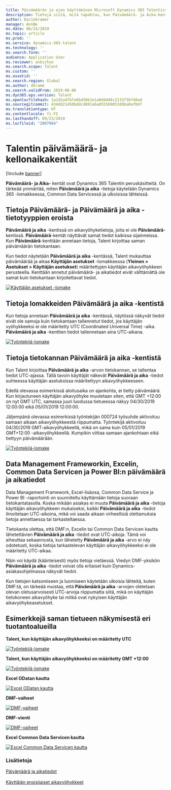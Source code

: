 ```yaml
---
title: Päivämäärän ja ajan käyttäminen Microsoft Dynamics 365 Talentissa
description: Tietoja siitä, mitä tapahtuu, kun Päivämäärä- ja Aika-kenttiä käytetään Microsoft Dynamics 365 Talentissa. Saat tietää, mitä on odotettavissa, kun päivämäärä- ja aikatietoja käytetään Talentin lomakkeessa, ulkoisessa lähteessä tai Common Data Servicessä.
author: Darinkramer
manager: AnnBe
ms.date: 06/24/2019
ms.topic: article
ms.prod: ''
ms.service: dynamics-365-talent
ms.technology: ''
ms.search.form: ''
audience: Application User
ms.reviewer: anbichse
ms.search.scope: Talent
ms.custom: ''
ms.assetid: ''
ms.search.region: Global
ms.author: dkrame
ms.search.validFrom: 2019-06-06
ms.dyn365.ops.version: Talent
ms.openlocfilehash: 1a1d1a47bfe6bd58b1e1a0d4d46c2133f3bf48ad
ms.sourcegitcommit: 434dd21450bddcd891aba0555b9853d9ba0afb6f
ms.translationtype: HT
ms.contentlocale: fi-FI
ms.lasthandoff: 09/23/2019
ms.locfileid: "2007964"
---
```

# <a name="date-and-time-fields-in-talent"></a>Talentin päivämäärä- ja kellonaikakentät

[!include [banner](includes/banner.md)]

**Päivämäärä- ja Aika-** kentät ovat Dynamics 365 Talentin peruskäsitteitä. On tärkeää ymmärtää, miten **Päivämäärä ja aika** -tietoja käytetään Dynamics 365 -lomakkeessa, Common Data Servicessä ja ulkoisissa lähteissä.

## <a name="understanding-the-difference-between-date-and-date-and-time-field-data-types"></a>Tietoja Päivämäärä- ja Päivämäärä ja aika -tietotyyppien eroista

**Päivämäärä ja aika** -kentissä on aikavyöhyketietoja, joita ei ole **Päivämäärä**-kentissä. **Päivämäärä**-kentät näyttävät samat tiedot kaikissa sijainneissa. Kun **Päivämäärä**-kenttään annetaan tietoja, Talent kirjoittaa saman päivämäärän tietokantaan.

Kun tiedot näytetään **Päivämäärä ja aika** -kentässä, Talent mukauttaa päivämäärää ja aikaa **Käyttäjän asetukset** -lomakkeessa (**Yleinen > Asetukset > Käyttäjän asetukset**) määritettyjen käyttäjän aikavyöhykkeen perusteella. Kenttään annetut päivämäärä- ja aikatiedot eivät välttämättä ole samat kuin tietokantaan kirjoitettavat tiedot.

[![Käyttäjän asetukset -lomake](./media/useroptionsform.png)](./media/useroptionsform.png)

## <a name="understanding-date-and-time-fields-in-forms"></a>Tietoja lomakkeiden Päivämäärä ja aika -kentistä 

Kun tietoja annetaan **Päivämäärä ja aika** -kentässä, näytössä näkyvät tiedot eivät ole samoja kuin tietokantaan tallennetut tiedot, jos käyttäjän vyöhykkeeksi ei ole määritetty UTC (Coordinated Universal Time) -aika. **Päivämäärä ja aika** -kenttien tiedot tallennetaan aina UTC-aikana.

[![Työntekijä-lomake](./media/worker-form.png)](./media/worker-form.png)

## <a name="understand-date-and-time-fields-in-the-database"></a>Tietoja tietokannan Päivämäärä ja aika -kentistä 

Kun Talent kirjoittaa **Päivämäärä ja aika** -arvon tietokannan, se tallentaa tiedot UTC-ajassa. Tällä tavoin käyttäjät näkevät **Päivämäärä ja aika** -tiedot suhteessa käyttäjän asetuksissa määritettyyn aikavyöhykkeeseen.
 
Edellä olevassa esimerkissä aloitusaika on ajankohta, ei tietty päivämäärä. Kun kirjautuneen käyttäjän aikavyöhyke muutetaan siten, että GMT +12:00 on nyt GMT UTC, samassa juuri luodussa tietueessa näkyy 04/30/2019 12:00:00 eikä 05/01/2019 12:00:00.
  
Jäljempänä olevassa esimerkissä työntekijän 000724 työsuhde aktivoituu samaan aikaan aikavyöhykkeestä riippumatta. Työntekijä aktivoituu 04/30/2019 GMT-aikavyöhykkeellä, mikä on sama kuin 05/01/2019 GMT+12:00 -aikavyöhykkeellä. Kumpikin viittaa samaan ajankohtaan eikä tiettyyn päivämäärään. 

[![Työntekijä-lomake](./media/worker-form2.png)](./media/worker-form2.png)

## <a name="date-and-time-data-in-data-management-framework-excel-common-data-service-and-power-bi"></a>Data Management Frameworkin, Excelin, Common Data Servicen ja Power BI:n päivämäärä ja aikatiedot 

Data Management Framework, Excel-lisäosa, Common Data Service ja Power BI -raportointi on suunniteltu käyttämään tietoja suoraan tietokantatasolla. Koska mikään asiakas ei muuta **Päivämäärä ja aika** -tietoja käyttäjän aikavyöhykkeen mukaiseksi, kaikki **Päivämäärä ja aika** -tiedot ilmoitetaan UTC-aikoina, mikä voi saada aikaan virheellisiä olettamuksia tietoja annettaessa tai tarkasteltaessa.  
 
Tietokanta olettaa, että DMF:n, Excelin tai Common Data Servicen kautta lähetettävien **Päivämäärä ja aika** -tiedot ovat UTC-aikoja. Tämä voi aiheuttaa sekaannusta, kun lähetetty **Päivämäärä ja aika** -arvo ei näy odotetusti, koska tietoja tarkastelevan käyttäjän aikavyöhykkeeksi ei ole määritetty UTC-aikaa. 
 
Näin voi käydä (käänteisesti) myös tietoja vietäessä. Viedyn DMF-yksikön **Päivämäärä ja aika** -tiedot voivat olla erilaiset kuin Dynamics-asiakasohjelmassa näkyvät tiedot. 
 
Kun tietojen katsomiseen ja luomiseen käytetään ulkoisia lähteitä, kuten DMF:tä, on tärkeää muistaa, että **Päivämäärä ja aika** -arvojen oletetaan olevan oletusarvoisesti UTC-arvoja riippumatta siitä, mikä on käyttäjän tietokoneen aikavyöhyke tai mitkä ovat nykyisen käyttäjän aikavyöhykeasetukset. 

## <a name="examples-of-the-same-record-being-displayed-in-different-product-areas"></a>Esimerkkejä saman tietueen näkymisestä eri tuotantoalueilla 

**Talent, kun käyttäjän aikavyöhykkeeksi on määritetty UTC**

[![Työntekijä-lomake](./media/worker-form3.png)](./media/worker-form3.png)

**Talent, kun käyttäjän aikavyöhykkeeksi on määritetty GMT +12:00** 

[![Työntekijä-lomake](./media/worker-form4.png)](./media/worker-form4.png)

**Excel ODatan kautta**

[![Excel ODatan kautta](./media/Excelviaodata.png)](./media/Excelviaodata.png)

**DMF-vaiheet**

[![DMF-vaiheet](./media/DMFStaging.png)](./media/DMFStaging.png)

**DMF-vienti**

[![DMF-vaiheet](./media/DMFexport.png)](./media/DMFexport.png)

**Excel Common Data Servicen kautta**

[![Excel Common Data Servicen kautta](./media/ExcelCDS.png)](./media/ExcelCDS.png)

### <a name="see-also"></a>Lisätietoja

[Päivämäärä ja aikatiedot](https://docs.microsoft.com/en-us/dynamics365/unified-operations/fin-and-ops/organization-administration/date-time-zones)<br></br>
[Käyttäjän ensisijaiset aikavyöhykkeet](https://docs.microsoft.com/en-us/dynamics365/unified-operations/fin-and-ops/organization-administration/tasks/set-users-preferred-time-zone) 
